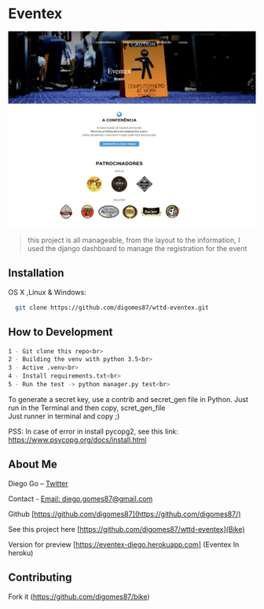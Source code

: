 # Eventex
![](eventex.png)

>this project is all manageable, from the layout to the information, I used the django dashboard to manage the registration for the event

## Installation

OS X ,Linux & Windows:

```sh
  git clone https://github.com/digomes87/wttd-eventex.git
```

## How to Development

```sh
1 - Git clone this repo<br>
2 - Building the venv with python 3.5<br>
3 - Active .venv<br>
4 - Install requirements.txt<br>
5 - Run the test -> python manager.py test<br>
```

To generate a secret key, use a contrib and secret_gen file in Python. Just run in the Terminal and then copy, scret_gen_file<br>
Just runner in terminal and copy ;)

PSS: In case of error in install pycopg2, see this link:
https://www.psycopg.org/docs/install.html



## About Me

Diego Go – [Twitter](https://twitter.com/@DevDiegoGo) 


Contact - [Email: diego.gomes87@gmail.com](diego.gomes87@gmail.com)


Github [https://github.com/digomes87](https://github.com/digomes87/) 

See this project here [https://github.com/digomes87/wttd-eventex](Bike)

Version for preview [https://eventex-diego.herokuapp.com] (Eventex In heroku)

## Contributing

Fork it (<https://github.com/digomes87/bike>)

